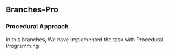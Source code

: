 ## Branches-Pro

### Procedural Approach

In this branches, We have implemented the task with Procedural Programming

